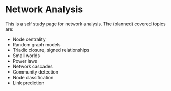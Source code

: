 # Network Analysis

This is a self study page for network analysis.
The (planned) covered topics are:
- Node centrality
- Random graph models
- Triadic closure, signed relationships
- Small worlds
- Power laws
- Network cascades
- Community detection
- Node classification
- Link prediction
